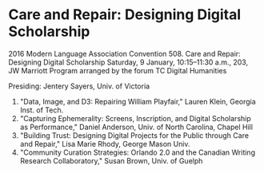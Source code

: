 # Care and Repair: Designing Digital Scholarship

2016 Modern Language Association Convention 
508. Care and Repair: Designing Digital Scholarship
Saturday, 9 January, 10:15–11:30 a.m., 203, JW Marriott
Program arranged by the forum TC Digital Humanities

Presiding: Jentery Sayers, Univ. of Victoria

1. "Data, Image, and D3: Repairing William Playfair," Lauren Klein, Georgia Inst. of Tech.
2. "Capturing Ephemerality: Screens, Inscription, and Digital Scholarship as Performance," Daniel Anderson, Univ. of North Carolina, Chapel Hill
3. "Building Trust: Designing Digital Projects for the Public through Care and Repair," Lisa Marie Rhody, George Mason Univ.
4. "Community Curation Strategies: Orlando 2.0 and the Canadian Writing Research Collaboratory," Susan Brown, Univ. of Guelph
